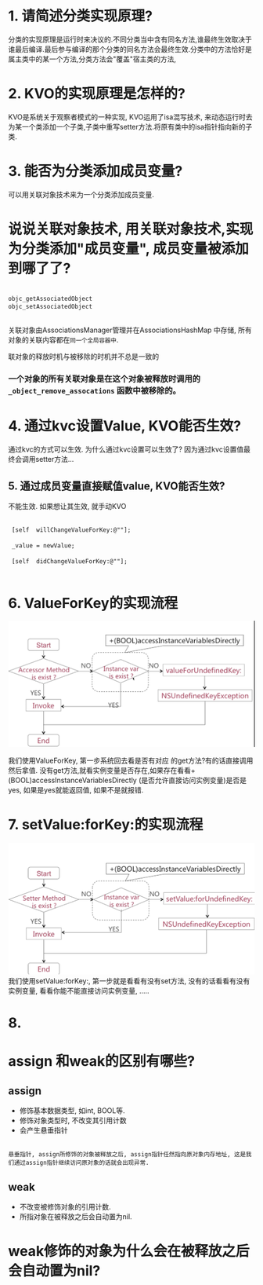 # 1. 请简述分类实现原理?
分类的实现原理是运行时来决议的.不同分类当中含有同名方法,谁最终生效取决于谁最后编译.最后参与编译的那个分类的同名方法会最终生效.分类中的方法恰好是属主类中的某一个方法,分类方法会"覆盖"宿主类的方法,



# 2. KVO的实现原理是怎样的?

KVO是系统关于观察者模式的一种实现,  KVO运用了isa混写技术, 来动态运行时去为某一个类添加一个子类,子类中重写setter方法.将原有类中的isa指针指向新的子类.


# 3. 能否为分类添加成员变量?
可以用关联对象技术来为一个分类添加成员变量.


# 说说关联对象技术, 用关联对象技术,实现为分类添加"成员变量", 成员变量被添加到哪了了?

```

objc_getAssociatedObject
objc_setAssociatedObject


```
关联对象由AssociationsManager管理并在AssociationsHashMap 中存储, 所有对象的关联内容都在`同一个全局容器中`.


联对象的释放时机与被移除的时机并不总是一致的

### 一个对象的所有关联对象是在这个对象被释放时调用的 `_object_remove_assocations` 函数中被移除的。




# 4. 通过kvc设置Value, KVO能否生效?
通过kvc的方式可以生效.
为什么通过kvc设置可以生效了?
因为通过kvc设置值最终会调用setter方法...

## 5. 通过成员变量直接赋值value, KVO能否生效?
不能生效. 如果想让其生效, 就手动KVO

```

 [self  willChangeValueForKey:@""];

 _value = newValue;

 [self  didChangeValueForKey:@""];


```


# 6.  ValueForKey的实现流程

![03-05-KVC-02](03-05-KVC/image/03-05-KVC-02.png)

我们使用ValueForKey, 第一步系统回去看是否有对应 的get方法?有的话直接调用然后拿值.  没有get方法,就看实例变量是否存在,如果存在看看+ (BOOL)accessInstanceVariablesDirectly (是否允许直接访问实例变量)是否是yes, 如果是yes就能返回值, 如果不是就报错.





# 7. setValue:forKey:的实现流程

![03-05-KVC-05](03-05-KVC/image/03-05-KVC-05.png)
我们使用setValue:forKey:, 第一步就是看看有没有set方法, 没有的话看看有没有实例变量, 看看你能不能直接访问实例变量, .....




# 8.
# assign 和weak的区别有哪些?

## assign
- 修饰基本数据类型,  如int, BOOL等. 
- 修饰对象类型时, 不改变其引用计数
- 会产生悬垂指针

```

悬垂指针, assign所修饰的对象被释放之后, assign指针任然指向原对象内存地址, 这是我们通过assign指针继续访问原对象的话就会出现异常.

```

## weak

- 不改变被修饰对象的引用计数.
- 所指对象在被释放之后会自动置为nil.

# weak修饰的对象为什么会在被释放之后会自动置为nil?
